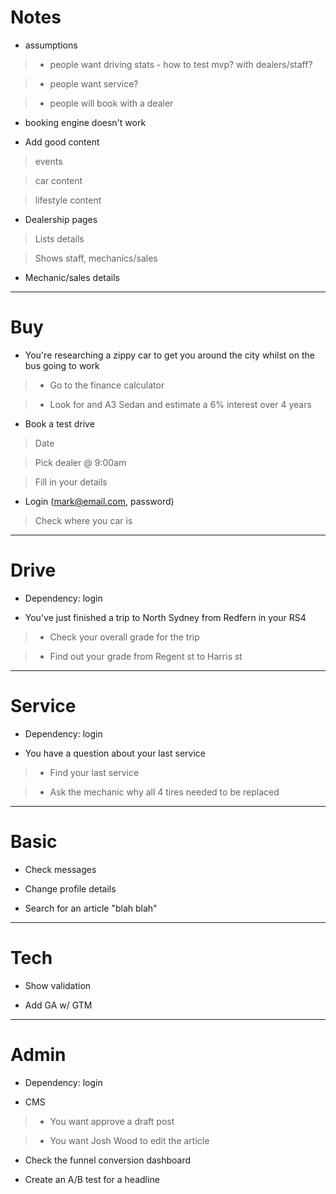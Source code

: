 # Notes

* assumptions

> - people want driving stats - how to test mvp? with dealers/staff?

> - people want service?

> - people will book with a dealer

* booking engine doesn't work

* Add good content

> events

> car content

> lifestyle content

* Dealership pages

> Lists details

> Shows staff, mechanics/sales

* Mechanic/sales details

***

# Buy

* You're researching a zippy car to get you around the city whilst on the bus going to work

> - Go to the finance calculator

> - Look for and A3 Sedan and estimate a 6% interest over 4 years

* Book a test drive

> Date

> Pick dealer @ 9:00am

> Fill in your details

* Login (mark@email.com, password)

> Check where you car is

***

# Drive

* Dependency: login

* You've just finished a trip to North Sydney from Redfern in your RS4

> - Check your overall grade for the trip

> - Find out your grade from Regent st to Harris st

***

# Service

* Dependency: login

* You have a question about your last service

> - Find your last service

> - Ask the mechanic why all 4 tires needed to be replaced

***

# Basic

* Check messages

* Change profile details

* Search for an article "blah blah"

***

# Tech

* Show validation

* Add GA w/ GTM

***

# Admin

* Dependency: login

* CMS

> - You want approve a draft post

> - You want Josh Wood to edit the article

* Check the funnel conversion dashboard

* Create an A/B test for a headline